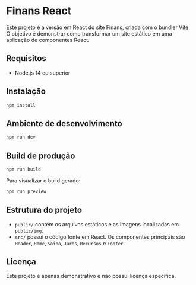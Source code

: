 # Finans React

Este projeto é a versão em React do site Finans, criada com o bundler Vite. O objetivo é demonstrar como transformar um site estático em uma aplicação de componentes React.

## Requisitos

- Node.js 14 ou superior

## Instalação

```bash
npm install
```

## Ambiente de desenvolvimento

```bash
npm run dev
```

## Build de produção

```bash
npm run build
```

Para visualizar o build gerado:

```bash
npm run preview
```

## Estrutura do projeto

- `public/` contém os arquivos estáticos e as imagens localizadas em `public/img`.
- `src/` possui o código fonte em React. Os componentes principais são `Header`, `Home`, `Saiba`, `Juros`, `Recursos` e `Footer`.

## Licença

Este projeto é apenas demonstrativo e não possui licença específica.
